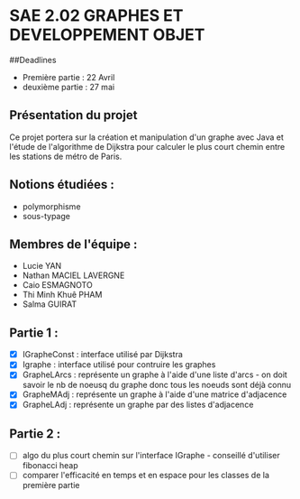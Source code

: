 # SAE 2.02 GRAPHES ET DEVELOPPEMENT OBJET

##Deadlines
- Première partie : 22 Avril
- deuxième partie : 27 mai

## Présentation du projet 
  Ce projet portera sur la création et manipulation d'un graphe avec Java et l'étude de l'algorithme de Dijkstra pour calculer le plus court chemin entre les stations de métro de Paris.

## Notions étudiées :
- polymorphisme
- sous-typage
  
## Membres de l'équipe :
- Lucie YAN
- Nathan MACIEL LAVERGNE
- Caio ESMAGNOTO
- Thi Minh Khuê PHAM
- Salma GUIRAT

## Partie 1 :
- [x] IGrapheConst : interface utilisé par Dijkstra
- [x] Igraphe : interface utilisé pour contruire les graphes
- [x] GrapheLArcs : représente un graphe à l'aide d'une liste d'arcs
      - on doit savoir le nb de noeusq du graphe donc tous les noeuds sont déjà connu
- [x] GrapheMAdj : représente un graphe à l'aide d'une matrice d'adjacence
- [x] GrapheLAdj : représente un graphe par des listes d'adjacence

## Partie 2 :
- [ ] algo du plus court chemin sur l'interface IGraphe
      - conseillé d'utiliser fibonacci heap
- [ ] comparer l'efficacité en temps et en espace pour les classes de la première partie
